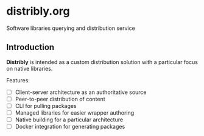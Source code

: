 # distribly.org
Software libraries querying and distribution service

## Introduction

**Distribly** is intended as a custom distribution solution with a particular focus on native libraries.

Features:
- [ ] Client-server architecture as an authoritative source
- [ ] Peer-to-peer distribution of content
- [ ] CLI for pulling packages
- [ ] Managed libraries for easier wrapper authoring
- [ ] Native building for a particular architecture
- [ ] Docker integration for generating packages
